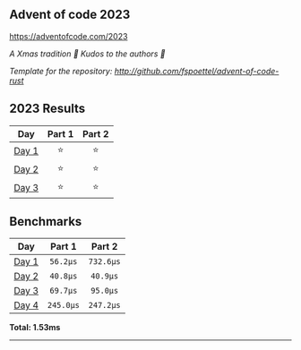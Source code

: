 ## Advent of code 2023

https://adventofcode.com/2023

_A Xmas tradition 🎅 Kudos to the authors 🎉_


_Template for the repository: http://github.com/fspoettel/advent-of-code-rust_


<!--- advent_readme_stars table --->
## 2023 Results

| Day | Part 1 | Part 2 |
| :---: | :---: | :---: |
| [Day 1](https://adventofcode.com/2023/day/1) | ⭐ | ⭐ |
| [Day 2](https://adventofcode.com/2023/day/2) | ⭐ | ⭐ |
| [Day 3](https://adventofcode.com/2023/day/3) | ⭐ | ⭐ |
<!--- advent_readme_stars table --->

<!--- benchmarking table --->
## Benchmarks

| Day | Part 1 | Part 2 |
| :---: | :---: | :---:  |
| [Day 1](./src/bin/01.rs) | `56.2µs` | `732.6µs` |
| [Day 2](./src/bin/02.rs) | `40.8µs` | `40.9µs` |
| [Day 3](./src/bin/03.rs) | `69.7µs` | `95.0µs` |
| [Day 4](./src/bin/04.rs) | `245.0µs` | `247.2µs` |

**Total: 1.53ms**
<!--- benchmarking table --->

---

